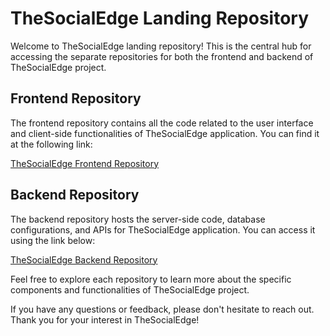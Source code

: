 # TheSocialEdge Landing Repository

Welcome to TheSocialEdge landing repository! This is the central hub for accessing the separate repositories for both the frontend and backend of TheSocialEdge project.

## Frontend Repository

The frontend repository contains all the code related to the user interface and client-side functionalities of TheSocialEdge application. You can find it at the following link:

[TheSocialEdge Frontend Repository](https://github.com/MRPERFECT0603/TheSocialEdge-FrontEnd-Microservices)

## Backend Repository

The backend repository hosts the server-side code, database configurations, and APIs for TheSocialEdge application. You can access it using the link below:

[TheSocialEdge Backend Repository](https://github.com/MRPERFECT0603/TheSocialEdge-Backend-Microservices)

Feel free to explore each repository to learn more about the specific components and functionalities of TheSocialEdge project.

If you have any questions or feedback, please don't hesitate to reach out. Thank you for your interest in TheSocialEdge!

